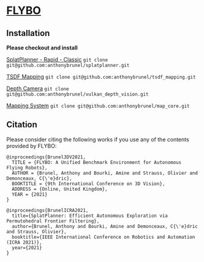 # [FLYBO](flybo.org)


## Installation

**Please checkout and install**

[SplatPlanner - Rapid - Classic](https://github.com/anthonybrunel/splatplanner) 
```git clone git@github.com:anthonybrunel/splatplanner.git```

[TSDF Mapping](https://github.com/anthonybrunel/tsdf_mapping) 
```git clone git@github.com:anthonybrunel/tsdf_mapping.git```

[Depth Camera](https://github.com/anthonybrunel/vulkan_depth_vision) 
```git clone git@github.com:anthonybrunel/vulkan_depth_vision.git```

[Mapping System](https://github.com/anthonybrunel/map_core) 
```git clone git@github.com:anthonybrunel/map_core.git```

## Citation

Please consider citing the following works if you use any of the contents provided by FLYBO:

```
@inproceedings{Brunel3DV2021,
  TITLE = {FLYBO: A Unified Benchmark Environment for Autonomous Flying Robots},
  AUTHOR = {Brunel, Anthony and Bourki, Amine and Strauss, Olivier and Demonceaux, C{\'e}dric},
  BOOKTITLE = {9th International Conference on 3D Vision},
  ADDRESS = {Online, United Kingdom},
  YEAR = {2021}
}
```
```
@inproceedings{BrunelICRA2021,
  title={SplatPlanner: Efficient Autonomous Exploration via Permutohedral Frontier Filtering},
  author={Brunel, Anthony and Bourki, Amine and Demonceaux, C{\'e}dric and Strauss, Olivier},
  booktitle={IEEE International Conference on Robotics and Automation (ICRA 2021)},
  year={2021}
}
```

